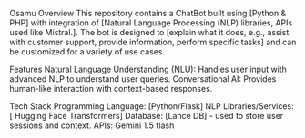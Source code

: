 Osamu
Overview
This repository contains a ChatBot built using [Python & PHP] with integration of [Natural Language Processing (NLP) libraries, APIs used like Mistral.]. The bot is designed to [explain what it does, e.g., assist with customer support, provide information, perform specific tasks] and can be customized for a variety of use cases.

Features
Natural Language Understanding (NLU): Handles user input with advanced NLP to understand user queries.
Conversational AI: Provides human-like interaction with context-based responses.

Tech Stack
Programming Language: [Python/Flask]
NLP Libraries/Services: [ Hugging Face Transformers]
Database: [Lance DB] - used to store user sessions and context.
APIs: Gemini 1.5 flash
